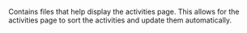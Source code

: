 Contains files that help display the activities page. This allows for the activities page to sort the activities and update them automatically.
